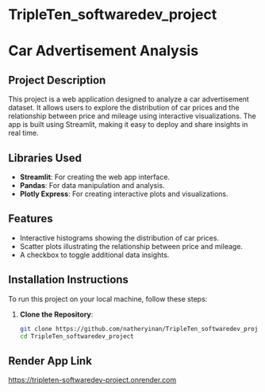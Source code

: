 # TripleTen_softwaredev_project

# Car Advertisement Analysis

## Project Description

This project is a web application designed to analyze a car advertisement dataset. It allows users to explore the distribution of car prices and the relationship between price and mileage using interactive visualizations. The app is built using Streamlit, making it easy to deploy and share insights in real time.

## Libraries Used

- **Streamlit**: For creating the web app interface.
- **Pandas**: For data manipulation and analysis.
- **Plotly Express**: For creating interactive plots and visualizations.

## Features

- Interactive histograms showing the distribution of car prices.
- Scatter plots illustrating the relationship between price and mileage.
- A checkbox to toggle additional data insights.

## Installation Instructions

To run this project on your local machine, follow these steps:

1. **Clone the Repository**:
   ```bash
   git clone https://github.com/natheryinan/TripleTen_softwaredev_project
   cd TripleTen_softwaredev_project

## Render App Link

https://tripleten-softwaredev-project.onrender.com
